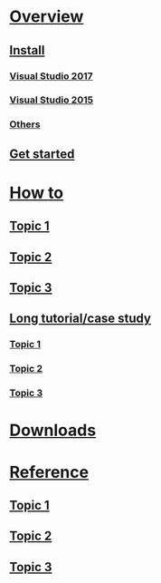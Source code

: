 # [Overview](index.md)
## [Install](#)
### [Visual Studio 2017](#)
### [Visual Studio 2015](#)
### [Others](#)
## [Get started](#)

# [How to](#)
## [Topic 1](#)
## [Topic 2](#)
## [Topic 3](#)
## [Long tutorial/case study](#)
### [Topic 1](#)
### [Topic 2](#)
### [Topic 3](#)

# [Downloads](#)

# [Reference](#)
## [Topic 1](#)
## [Topic 2](#)
## [Topic 3](#)
